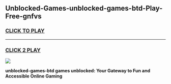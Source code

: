 
## Unblocked-Games-unblocked-games-btd-Play-Free-gnfvs
<h3>
<a href="https://premium76.site?title=unblocked-games-btd&ref=22A">CLICK TO PLAY</a></h3>
<hr>

<h3>
<a href="https://premium76.site?title=unblocked-games-btd&ref=22A">CLICK 2 PLAY</a>
  
</h3>

<a href="https://premium76.site?title=unblocked-games-btd&ref=22A"><img src="https://clearcache.store/games.png"></a>


**unblocked-games-btd games unblocked: Your Gateway to Fun and Accessible Online Gaming**
